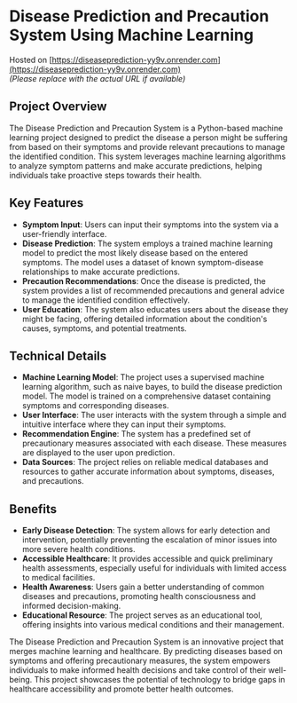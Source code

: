 # Disease Prediction and Precaution System Using Machine Learning

Hosted on [https://diseaseprediction-yy9v.onrender.com](https://diseaseprediction-yy9v.onrender.com)  
*(Please replace with the actual URL if available)*

## Project Overview
The Disease Prediction and Precaution System is a Python-based machine learning project designed to predict the disease a person might be suffering from based on their symptoms and provide relevant precautions to manage the identified condition. This system leverages machine learning algorithms to analyze symptom patterns and make accurate predictions, helping individuals take proactive steps towards their health.

## Key Features
- **Symptom Input**: Users can input their symptoms into the system via a user-friendly interface.
- **Disease Prediction**: The system employs a trained machine learning model to predict the most likely disease based on the entered symptoms. The model uses a dataset of known symptom-disease relationships to make accurate predictions.
- **Precaution Recommendations**: Once the disease is predicted, the system provides a list of recommended precautions and general advice to manage the identified condition effectively.
- **User Education**: The system also educates users about the disease they might be facing, offering detailed information about the condition's causes, symptoms, and potential treatments.

## Technical Details
- **Machine Learning Model**: The project uses a supervised machine learning algorithm, such as naive bayes, to build the disease prediction model. The model is trained on a comprehensive dataset containing symptoms and corresponding diseases.
- **User Interface**: The user interacts with the system through a simple and intuitive interface where they can input their symptoms.
- **Recommendation Engine**: The system has a predefined set of precautionary measures associated with each disease. These measures are displayed to the user upon prediction.
- **Data Sources**: The project relies on reliable medical databases and resources to gather accurate information about symptoms, diseases, and precautions.

## Benefits
- **Early Disease Detection**: The system allows for early detection and intervention, potentially preventing the escalation of minor issues into more severe health conditions.
- **Accessible Healthcare**: It provides accessible and quick preliminary health assessments, especially useful for individuals with limited access to medical facilities.
- **Health Awareness**: Users gain a better understanding of common diseases and precautions, promoting health consciousness and informed decision-making.
- **Educational Resource**: The project serves as an educational tool, offering insights into various medical conditions and their management.

The Disease Prediction and Precaution System is an innovative project that merges machine learning and healthcare. By predicting diseases based on symptoms and offering precautionary measures, the system empowers individuals to make informed health decisions and take control of their well-being. This project showcases the potential of technology to bridge gaps in healthcare accessibility and promote better health outcomes.
